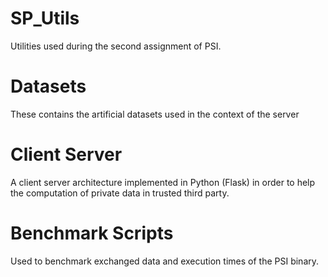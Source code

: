 # SP_Utils
Utilities used during the second assignment of PSI.
# Datasets
These contains the artificial datasets used in the context of the server
# Client Server
A client server architecture implemented in Python (Flask) in order to help the computation of private data in trusted third party.
# Benchmark Scripts
Used to benchmark exchanged data and execution times of the PSI binary.
